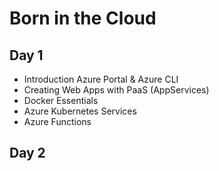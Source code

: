 # Born in the Cloud

## Day 1

- Introduction Azure Portal & Azure CLI	
- Creating Web Apps with PaaS (AppServices)
- Docker Essentials
- Azure Kubernetes Services	
- Azure Functions 
	
## Day 2

